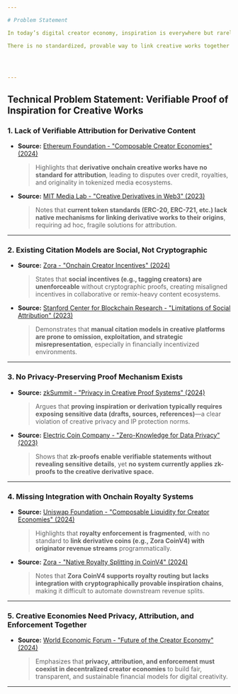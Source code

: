 ```yaml
---

# Problem Statement

In today’s digital creator economy, inspiration is everywhere but rarely rewarded. Writers remix articles, musicians sample beats, meme creators iterate on viral content but original creators receive little or no credit or compensation. Worse, proving that a work was genuinely inspired by another is nearly impossible without revealing private drafts, sources, or creative secrets.

There is no standardized, provable way to link creative works together especially in a way that ensures automatic revenue sharing with upstream creators.




---
```


## **Technical Problem Statement: Verifiable Proof of Inspiration for Creative Works**

### 1. **Lack of Verifiable Attribution for Derivative Content**

* **Source:** [Ethereum Foundation - "Composable Creator Economies" (2024)](https://ethereum.foundation/research/creator-economies/)

  > Highlights that **derivative onchain creative works have no standard for attribution**, leading to disputes over credit, royalties, and originality in tokenized media ecosystems.

* **Source:** [MIT Media Lab - "Creative Derivatives in Web3" (2023)](https://www.media.mit.edu/projects/creative-derivatives/)

  > Notes that **current token standards (ERC-20, ERC-721, etc.) lack native mechanisms for linking derivative works to their origins**, requiring ad hoc, fragile solutions for attribution.

---

### 2. **Existing Citation Models are Social, Not Cryptographic**

* **Source:** [Zora - "Onchain Creator Incentives" (2024)](https://zora.co/blog/creator-incentives)

  > States that **social incentives (e.g., tagging creators) are unenforceable** without cryptographic proofs, creating misaligned incentives in collaborative or remix-heavy content ecosystems.

* **Source:** [Stanford Center for Blockchain Research - "Limitations of Social Attribution" (2023)](https://cbr.stanford.edu/)

  > Demonstrates that **manual citation models in creative platforms are prone to omission, exploitation, and strategic misrepresentation**, especially in financially incentivized environments.

---

### 3. **No Privacy-Preserving Proof Mechanism Exists**

* **Source:** [zkSummit - "Privacy in Creative Proof Systems" (2024)](https://zksummit.com/)

  > Argues that **proving inspiration or derivation typically requires exposing sensitive data (drafts, sources, references)**—a clear violation of creative privacy and IP protection norms.

* **Source:** [Electric Coin Company - "Zero-Knowledge for Data Privacy" (2023)](https://electriccoin.co/)

  > Shows that **zk-proofs enable verifiable statements without revealing sensitive details**, yet **no system currently applies zk-proofs to the creative derivative space.**

---

### 4. **Missing Integration with Onchain Royalty Systems**

* **Source:** [Uniswap Foundation - "Composable Liquidity for Creator Economies" (2024)](https://uniswap.org/blog/composable-liquidity)

  > Highlights that **royalty enforcement is fragmented**, with no standard to **link derivative coins (e.g., Zora CoinV4) with originator revenue streams** programmatically.

* **Source:** [Zora - "Native Royalty Splitting in CoinV4" (2024)](https://zora.co/protocol/coins)

  > Notes that **Zora CoinV4 supports royalty routing but lacks integration with cryptographically provable inspiration chains**, making it difficult to automate downstream revenue splits.

---

### 5. **Creative Economies Need Privacy, Attribution, and Enforcement Together**

* **Source:** [World Economic Forum - "Future of the Creator Economy" (2024)](https://www.weforum.org/reports/creator-economy-futures/)

  > Emphasizes that **privacy, attribution, and enforcement must coexist in decentralized creator economies** to build fair, transparent, and sustainable financial models for digital creativity.

---



